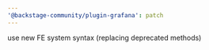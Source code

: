```yaml
---
'@backstage-community/plugin-grafana': patch
---
```


use new FE system syntax (replacing deprecated methods)
